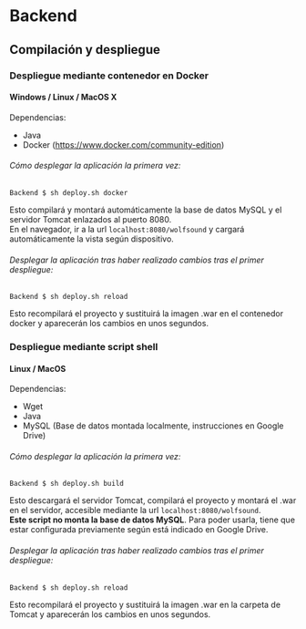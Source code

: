 # Backend

## Compilación y despliegue

### Despliegue mediante contenedor en Docker
#### Windows / Linux / MacOS X
Dependencias:
-   Java
-   Docker (https://www.docker.com/community-edition)

###### Cómo desplegar la aplicación la primera vez:
```
Backend $ sh deploy.sh docker
```
Esto compilará y montará automáticamente la base de datos MySQL y el servidor Tomcat enlazados al puerto 8080.  
En el navegador, ir a la url `localhost:8080/wolfsound` y cargará automáticamente la vista según dispositivo.

###### Desplegar la aplicación tras haber realizado cambios tras el primer despliegue:
```
Backend $ sh deploy.sh reload
```
Esto recompilará el proyecto y sustituirá la imagen .war en el contenedor docker y aparecerán los cambios en unos segundos.

### Despliegue mediante script shell 
#### Linux / MacOS
Dependencias:  
- Wget
- Java
- MySQL (Base de datos montada localmente, instrucciones en Google Drive)

###### Cómo desplegar la aplicación la primera vez:
```
Backend $ sh deploy.sh build
```
Esto descargará el servidor Tomcat, compilará el proyecto y montará el .war en el servidor, accesible mediante la url `localhost:8080/wolfsound`.  
**Este script no monta la base de datos MySQL**. Para poder usarla, tiene que estar configurada previamente según está indicado en Google Drive.

###### Desplegar la aplicación tras haber realizado cambios tras el primer despliegue:
```
Backend $ sh deploy.sh reload
```
Esto recompilará el proyecto y sustituirá la imagen .war en la carpeta de Tomcat y aparecerán los cambios en unos segundos.
 


 
